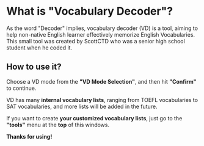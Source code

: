 # What is "Vocabulary Decoder"?

As the word "Decoder" implies, vocabulary decoder (VD) is a tool, aiming to help non-native English learner effectively memorize English Vocabularies. This small tool was created by ScottCTD who was a senior high school student when he coded it.

## How to use it?

Choose a VD mode from the **"VD Mode Selection"**, and then hit **"Confirm"** to continue.

VD has many **internal vocabulary lists**, ranging from TOEFL vocabularies to SAT vocabularies, and more lists will be added in the future.

If you want to create **your customized vocabulary lists**, just go to the **"tools"** menu at the **top** of this windows. 

**Thanks for using!**

